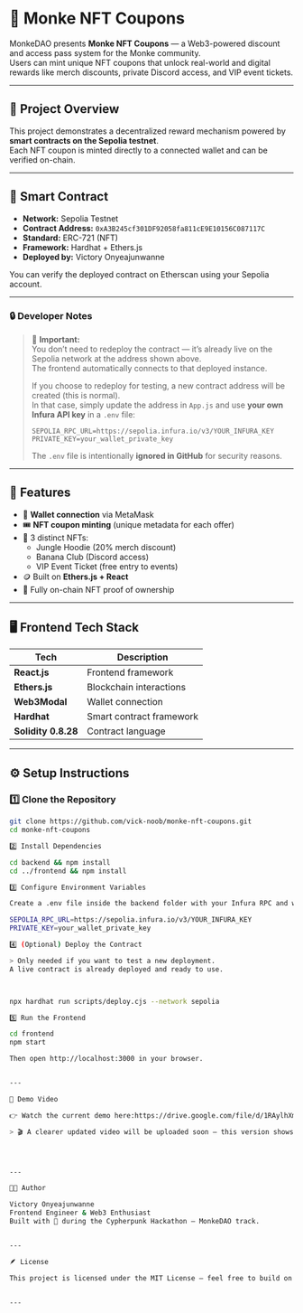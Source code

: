 # 🦧 Monke NFT Coupons

MonkeDAO presents **Monke NFT Coupons** — a Web3-powered discount and access pass system for the Monke community.  
Users can mint unique NFT coupons that unlock real-world and digital rewards like merch discounts, private Discord access, and VIP event tickets.

---

## 🚀 Project Overview

This project demonstrates a decentralized reward mechanism powered by **smart contracts on the Sepolia testnet**.  
Each NFT coupon is minted directly to a connected wallet and can be verified on-chain.

---

## 🧱 Smart Contract

- **Network:** Sepolia Testnet  
- **Contract Address:** `0xA3B245cf301DF92058fa811cE9E10156C087117C`  
- **Standard:** ERC-721 (NFT)  
- **Framework:** Hardhat + Ethers.js  
- **Deployed by:** Victory Onyeajunwanne  

You can verify the deployed contract on Etherscan using your Sepolia account.

---

### 🔒 Developer Notes  

> 🧠 **Important:**  
> You don’t need to redeploy the contract — it’s already live on the Sepolia network at the address shown above.  
> The frontend automatically connects to that deployed instance.  
>
> If you choose to redeploy for testing, a new contract address will be created (this is normal).  
> In that case, simply update the address in `App.js` and use **your own Infura API key** in a `.env` file:
>
> ```
> SEPOLIA_RPC_URL=https://sepolia.infura.io/v3/YOUR_INFURA_KEY
> PRIVATE_KEY=your_wallet_private_key
> ```
>
> The `.env` file is intentionally **ignored in GitHub** for security reasons.

---

## 🧩 Features

- 🔗 **Wallet connection** via MetaMask  
- 🎟 **NFT coupon minting** (unique metadata for each offer)  
- 🍌 3 distinct NFTs:
  - Jungle Hoodie (20% merch discount)  
  - Banana Club (Discord access)  
  - VIP Event Ticket (free entry to events)
- 🪙 Built on **Ethers.js + React**
- 🔐 Fully on-chain NFT proof of ownership

---

## 🖥️ Frontend Tech Stack

| Tech | Description |
|------|--------------|
| **React.js** | Frontend framework |
| **Ethers.js** | Blockchain interactions |
| **Web3Modal** | Wallet connection |
| **Hardhat** | Smart contract framework |
| **Solidity 0.8.28** | Contract language |

---

## ⚙️ Setup Instructions

### 1️⃣ Clone the Repository
```bash
git clone https://github.com/vick-noob/monke-nft-coupons.git
cd monke-nft-coupons

2️⃣ Install Dependencies

cd backend && npm install
cd ../frontend && npm install

3️⃣ Configure Environment Variables

Create a .env file inside the backend folder with your Infura RPC and wallet private key:

SEPOLIA_RPC_URL=https://sepolia.infura.io/v3/YOUR_INFURA_KEY
PRIVATE_KEY=your_wallet_private_key

4️⃣ (Optional) Deploy the Contract

> Only needed if you want to test a new deployment.
A live contract is already deployed and ready to use.



npx hardhat run scripts/deploy.cjs --network sepolia

5️⃣ Run the Frontend

cd frontend
npm start

Then open http://localhost:3000 in your browser.


---

🎥 Demo Video

👉 Watch the current demo here:https://drive.google.com/file/d/1RAylhXmttM7QSaTGpyG38TLRDruXkiBO/view?usp=drivesdk

> 🎬 A clearer updated video will be uploaded soon — this version shows the functional minting process (made before the latest UI fixes).




---

🧑‍💻 Author

Victory Onyeajunwanne
Frontend Engineer & Web3 Enthusiast
Built with 💛 during the Cypherpunk Hackathon — MonkeDAO track.


---

🪶 License

This project is licensed under the MIT License — feel free to build on it or expand it for community NFT integrations.


---
